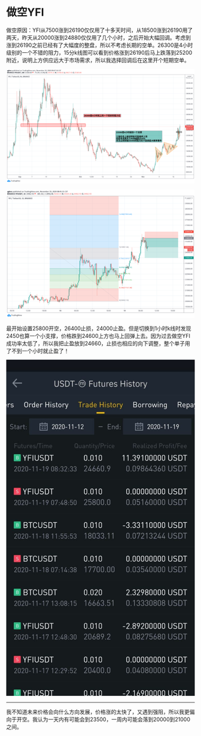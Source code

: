 # 做空YFI

做空原因：YFI从7500涨到26190仅仅用了十多天时间，从18500涨到26190用了两天，昨天从20000涨到24880仅仅用了几个小时，之后开始大幅回调。考虑到涨到26190之前已经有了大幅度的整盘，所以不考虑长期的空单。26300是4小时级别的一个不错的阻力，15分k线图可以看到价格涨到26190后马上跌落到25200附近，说明上方供应远大于市场需求，所以我选择回调后在这里开个短期空单。

![](images/reason.png)

![](images/15min.png)

最开始设置25800开空，26400止损，24000止盈。但是切换到1小时k线时发现2450也算一个小支撑，价格跌到24600上方也马上回弹上去。因为过去做空YFI成功率太低了，所以我把止盈放到24660，止损也相应的向下调整，整个单子用了不到一个小时就止盈了！

![](images/trade_history.jpg)

---

我不知道未来价格会向什么方向发展，价格涨的太快了，又遇到强阻，所以我更偏向于开空。我认为一天内有可能会到23500，一周内可能会落到20000到21000之间。
